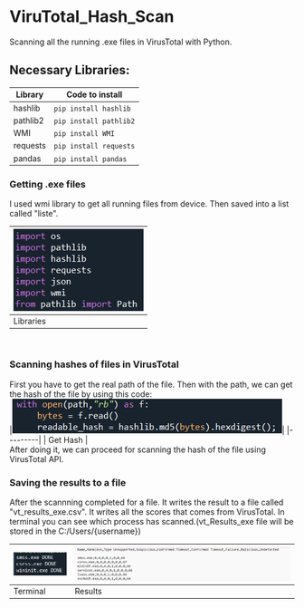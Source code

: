 # ViruTotal_Hash_Scan
Scanning all the running .exe files in VirusTotal with Python.

## Necessary Libraries:

| Library  | Code to install |
| ------------- | ------------- |
| hashlib  | ``` pip install hashlib ```  |
| pathlib2  | ``` pip install pathlib2 ```  |
| WMI  |``` pip install WMI ``` |
| requests | ``` pip install requests ```|
| pandas | ``` pip install pandas ```|


### Getting .exe files
I used wmi library to get all running files from device. Then saved into a list called "liste".
<br>


|<img src="Images/library.png">|
|---------|
| Libraries |

<br>

### Scanning hashes of files in VirusTotal
First you have to get the real path of the file. Then with the path, we can get the hash of the file by using this code:
<br>
|<img src="Images/hash.png">|
|---------|
| Get Hash |
<br>
After doing it, we can proceed for scanning the hash of the file using VirusTotal API.

### Saving the results to a file
After the scannning completed for a file. It writes the result to a file called "vt_results_exe.csv". It writes all the scores that comes from VirusTotal. In terminal you can see which process has scanned.(vt_Results_exe file will be stored in the C:/Users/{username})

|<img src="Images/terminal.png">|<img src="Images/results.png">|
|---------|---------|
| Terminal | Results |
